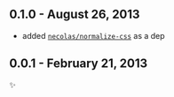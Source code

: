 0.1.0 - August 26, 2013
-----------------------
* added [`necolas/normalize-css`](https://github.com/necolas/normalize.css) as a dep

0.0.1 - February 21, 2013
-------------------------
:sparkles: